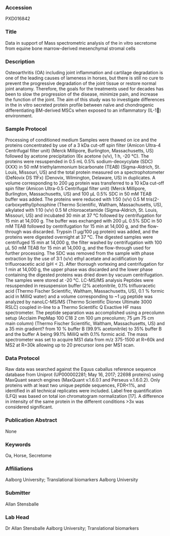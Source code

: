 ### Accession
PXD016842

### Title
Data in support of Mass spectrometric analysis of the in vitro secretome from equine bone marrow-derived mesenchymal stromal cells

### Description
Osteoarthritis (OA) including joint inflammation and cartilage degradation is one of the leading causes of lameness in horses, but there is still no cure to prevent the progressive degradation of the joint tissue or restore normal joint anatomy. Therefore, the goals for the treatments used for decades has been to slow the progression of the disease, minimize pain, and increase the function of the joint. The aim of this study was to investigate differences in the in vitro secreted protein profile between naïve and chondrogenic differentiating BM-derived MSCs when exposed to an inflammatory (IL-1) environment.

### Sample Protocol
Processing of conditioned medium Samples were thawed on ice and the proteins concentrated by use of a 3 kDa cut-off spin filter (Amicon Ultra-4 Centrifugal filter unit) (Merck Millipore, Burlington, Massachusetts, US) followed by acetone precipitation (6x acetone (v/v), 1 h, -20 °C). The proteins were resuspended in 0.5 mL 0.5% sodium-deoxycylate (SDC) (XXX) in 50 mM triethylammonium bicarbonate (TEAB) (Sigma-Aldrich, St. Louis, Missouri, US) and the total protein measured on a spectrophotometer (DeNovix DS 11Fx) (Denovix, Wilmington, Delaware, US) in duplicates. A volume corresponding to 200 µg protein was transferred to a 10 kDa cut-off spin filter (Amicon Ultra-0.5 Centrifugal filter unit) (Merck Millipore, Burlington, Massachusetts, US) and 100 µL 0.5% SDC in 50 mM TEAB buffer was added. The proteins were reduced with 1:50 (v/v) 0.5 M tris(2-carboxyethyl)phosphine (Thermo Scientific, Waltham, Massachusetts, US), alkylated with 1:10 (v/v) 0.5 M chloroacetamide (Sigma-Aldrich, St. Louis, Missouri, US) and incubated 30 min at 37 °C followed by centrifugation for 15 min at 14,000 g. The buffer was exchanged with 200 µL 0.5% SDC in 50 mM TEAB followed by centrifugation for 15 min at 14,000 g, and the flow-through was discarded. Trypsin (1 µg/100 µg protein) was added, and the proteins were digested overnight at 37 °C. The digested samples were centrifuged 15 min at 14,000 g, the filter washed by centrifugation with 100 µL 50 mM TEAB for 15 min at 14,000 g, and the flow-through used for further processing. The SDC was removed from the sample with phase extraction by the use of 3:1 (v/v) ethyl acetate and acidification by trifluoroacetic acid (pH < 2). After thorough vortexing and centrifugation for 1 min at 14,000 g, the upper phase was discarded and the lower phase containing the digested proteins was dried down by vacuum centrifugation. The samples were stored at -20 °C.  LC-MS/MS analysis Peptides were resuspended in resuspension buffer (2% acetonitrile, 0.1% trifluoracetic acid (Thermo Fischer Scientific, Waltham, Massachusetts, US), 0.1 % formic acid in MilliQ water) and a volume corresponding to ~1 µg peptide was analyzed by nanoLC-MS/MS (Thermo Scientific Dionex Ultimate 3000 RSLC) coupled in-line to a Thermo Scientific Q Exactive HF mass spectrometer. The peptide separation was accomplished using a precolumn setup (Acclaim PepMap 100 C18 2 cm 100 µm precolumn; 75 µm 75 cm main column) (Thermo Fischer Scientific, Waltham, Massachusetts, US) and a 35 min gradient? from 10 % buffer B (99.9% acetonitrile) to 35% buffer B and the buffer A being 99.1% MilliQ with 0.1% formic acid. The mass spectrometer was set to acquire MS1 data from m/z 375-1500 at R=60k and MS2 at R=30k allowing up to 20 precursor ions per MS1 scan.

### Data Protocol
Raw data was searched against the Equus caballus reference sequence database from Uniprot (UP000002281; May 16, 2017; 22698 proteins) using MaxQuant search engines (MaxQuant v.1.6.0.1 and Perseus v.1.6.0.2). Only proteins with at least two unique peptide sequences, FDR<1%, and identified in all technical replicates were included. Label free quantification (LFQ) was based on total ion chromatogram normalization [17]. A difference in intensity of the same protein in the different conditions >3x was considered significant.

### Publication Abstract
None

### Keywords
Oa, Horse, Secretome

### Affiliations
Aalborg University; Translational biomarkers
Aalborg University

### Submitter
Allan Stensballe

### Lab Head
Dr Allan Stensballe
Aalborg University; Translational biomarkers


